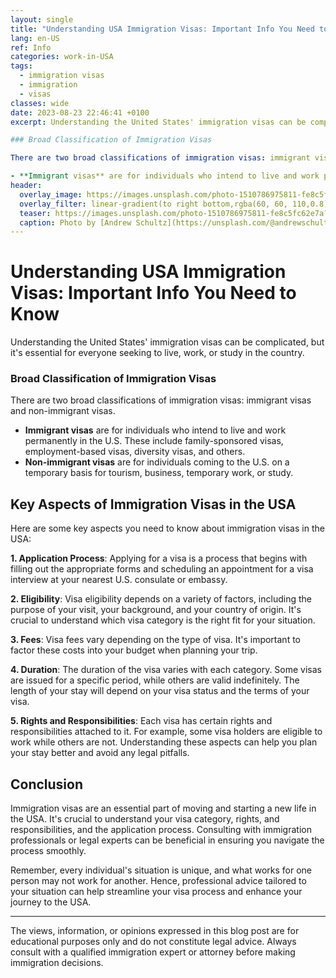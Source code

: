 ```yaml
---
layout: single
title: "Understanding USA Immigration Visas: Important Info You Need to Know"
lang: en-US
ref: Info
categories: work-in-USA
tags:
  - immigration visas
  - immigration
  - visas
classes: wide
date: 2023-08-23 22:46:41 +0100
excerpt: Understanding the United States' immigration visas can be complicated, but it's essential for everyone seeking to live, work, or study in the country.

### Broad Classification of Immigration Visas

There are two broad classifications of immigration visas: immigrant visas and non-immigrant visas.

- **Immigrant visas** are for individuals who intend to live and work permanently in the U.S.
header:
  overlay_image: https://images.unsplash.com/photo-1510786975811-fe8c5fc62e7a?crop=entropy&cs=tinysrgb&fit=max&fm=jpg&ixid=M3w0Nzk0ODB8MHwxfHNlYXJjaHw3fHxpbW1pZ3JhdGlvbiUyMHZpc2FzJTJDJTIwaW1taWdyYXRpb24lMkMlMjB2aXNhc3xlbnwwfDB8fHwxNjkyODI3MjAxfDA&ixlib=rb-4.0.3&q=80&w=1080
  overlay_filter: linear-gradient(to right bottom,rgba(60, 60, 110,0.8), rgba(178, 34, 52, 0.5))
  teaser: https://images.unsplash.com/photo-1510786975811-fe8c5fc62e7a?crop=entropy&cs=tinysrgb&fit=max&fm=jpg&ixid=M3w0Nzk0ODB8MHwxfHNlYXJjaHw3fHxpbW1pZ3JhdGlvbiUyMHZpc2FzJTJDJTIwaW1taWdyYXRpb24lMkMlMjB2aXNhc3xlbnwwfDB8fHwxNjkyODI3MjAxfDA&ixlib=rb-4.0.3&q=80&w=400
  caption: Photo by [Andrew Schultz](https://unsplash.com/@andrewschultz?utm_source=wenospeakamericano&utm_medium=referral) on [Unsplash](https://unsplash.com/?utm_source=wenospeakamericano&utm_medium=referral)
---
```


# Understanding USA Immigration Visas: Important Info You Need to Know

Understanding the United States' immigration visas can be complicated, but it's essential for everyone seeking to live, work, or study in the country.

### Broad Classification of Immigration Visas

There are two broad classifications of immigration visas: immigrant visas and non-immigrant visas.

- **Immigrant visas** are for individuals who intend to live and work permanently in the U.S. These include family-sponsored visas, employment-based visas, diversity visas, and others.
- **Non-immigrant visas** are for individuals coming to the U.S. on a temporary basis for tourism, business, temporary work, or study.

## Key Aspects of Immigration Visas in the USA

Here are some key aspects you need to know about immigration visas in the USA:

**1. Application Process**: Applying for a visa is a process that begins with filling out the appropriate forms and scheduling an appointment for a visa interview at your nearest U.S. consulate or embassy.

**2. Eligibility**: Visa eligibility depends on a variety of factors, including the purpose of your visit, your background, and your country of origin. It's crucial to understand which visa category is the right fit for your situation.

**3. Fees**: Visa fees vary depending on the type of visa. It's important to factor these costs into your budget when planning your trip.

**4. Duration**: The duration of the visa varies with each category. Some visas are issued for a specific period, while others are valid indefinitely. The length of your stay will depend on your visa status and the terms of your visa.

**5. Rights and Responsibilities**: Each visa has certain rights and responsibilities attached to it. For example, some visa holders are eligible to work while others are not. Understanding these aspects can help you plan your stay better and avoid any legal pitfalls.

## Conclusion

Immigration visas are an essential part of moving and starting a new life in the USA. It's crucial to understand your visa category, rights, and responsibilities, and the application process. Consulting with immigration professionals or legal experts can be beneficial in ensuring you navigate the process smoothly.

Remember, every individual's situation is unique, and what works for one person may not work for another. Hence, professional advice tailored to your situation can help streamline your visa process and enhance your journey to the USA.

---

The views, information, or opinions expressed in this blog post are for educational purposes only and do not constitute legal advice. Always consult with a qualified immigration expert or attorney before making immigration decisions.
